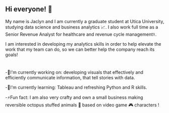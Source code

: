 ## Hi everyone! 👋

My name is Jaclyn and I am currently a graduate student at Utica University, studying data science and business analytics 📈. I also work full time as a Senior Revenue Analyst for healthcare and revenue cycle management⚕️.

I am interested in developing my analytics skills in order to help elevate the work that my team can do, so we can better help the company reach its goals!

#

-🔭I'm currently working on: developing visuals that effectively and efficiently communicate information, that tell stories with data.

-🌱I'm currently learning: Tableau and refreshing Python and R skills.

-⚡Fun fact: I am also very crafty and own a small business making reversible octopus stuffed animals 🐙 based on video game 🎮 characters !


<!--
**jaclynw1/jaclynw1** is a ✨ _special_ ✨ repository because its `README.md` (this file) appears on your GitHub profile.

Here are some ideas to get you started:

- 🔭 I’m currently working on ...
- 🌱 I’m currently learning ...
- 👯 I’m looking to collaborate on ...
- 🤔 I’m looking for help with ...
- 💬 Ask me about ...
- 📫 How to reach me: ...
- 😄 Pronouns: ...
- ⚡ Fun fact: ...
-->
